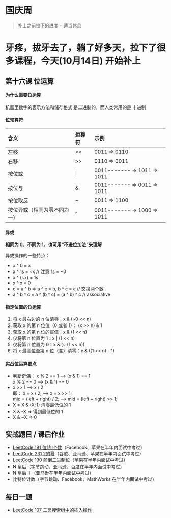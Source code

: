 # 国庆周
> 补上之前拉下的进度 + 适当休息

# 牙疼，拔牙去了，躺了好多天，拉下了很多课程，今天(10月14日) 开始补上

## 第十六课 位运算
#### 为什么需要位运算
机器里数字的表示方法和储存格式 是二进制的，而人类常用的是 十进制

#### 位预算符
|含义|运算符|示例
|:-|:-|:-
|左移|<<|0011 => 0110
|右移|>>|0110 => 0011
|按位或|\||0011------- => 1011 => 1011
|按位与|&|0011------- => 0011 => 1011
|按位取反|~|0011 => 1100
|按位异或（相同为零不同为一）|^|0011------- => 1000 => 1011


#### 异或
**相同为 0，不同为 1。也可用“不进位加法”来理解**

异或操作的一些特点：
* x ^ 0 = x
* x ^ 1s = ~x // 注意 1s = ~0
* x ^ (~x) = 1s
* x ^ x = 0
* c = a ^ b => a ^ c = b, b ^ c = a // 交换两个数
* a ^ b ^ c = a ^ (b ^ c) = (a ^ b) ^ c // associative

#### 指定位置的位运算
1. 将 x 最右边的 n 位清零：x & (~0 << n)
2. 获取 x 的第 n 位值（0 或者 1）： (x >> n) & 1
3. 获取 x 的第 n 位的幂值：x & (1 << n)
4. 仅将第 n 位置为 1：x | (1 << n)
5. 仅将第 n 位置为 0：x & (~ (1 << n))
6. 将 x 最高位至第 n 位（含）清零：x & ((1 << n) - 1)

#### 实战位运算要点
* 判断奇偶：
x % 2 == 1 —> (x & 1) == 1  
x % 2 == 0 —> (x & 1) == 0  
* x >> 1 —> x / 2   
即： x = x / 2; —> x = x >> 1;  
mid = (left + right) / 2;   —>    mid = (left + right) >> 1;
* X = X & (X-1) 清零最低位的 1
* X & -X => 得到最低位的 1
* X & ~X => 0

## 实战题目 / 课后作业
* [LeetCode 191 位1的个数](./Day8/README.md#1)（Facebook、苹果在半年内面试中考过）
* [LeetCode 231 2的幂](./Day8/README.md#2)（谷歌、亚马逊、苹果在半年内面试中考过）
* [LeetCode 190 颠倒二进制位](./Day8/README.md#3)（苹果在半年内面试中考过）
* N 皇后（字节跳动、亚马逊、百度在半年内面试中考过）
* N 皇后 II （亚马逊在半年内面试中考过）
* 比特位计数（字节跳动、Facebook、MathWorks 在半年内面试中考过）


## 每日一题
* [LeetCode 107 二叉搜索树中的插入操作](./Day1/README.md#1)